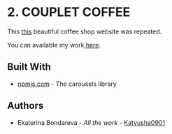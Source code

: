 <h1>2. COUPLET COFFEE </h1>
<p>This <a href="https://coupletcoffee.com/">this</a> beautiful coffee shop website was repeated. </p>
<p>You can available my work<a href="https://katyusha0901.github.io/couplet-coffee/"> here</a>. </p>

<h2>Built With</h2>
<ul><li><a href="https://www.npmjs.com/package/swiper">npmjs.com</a> - The carousels library</li></ul>
  
<h2>Authors</h2>
<ul><li> Ekaterina Bondareva - <i>All the work</i> -  <a href="https://github.com/Katyusha0901">Katyusha0901</li></ul>
